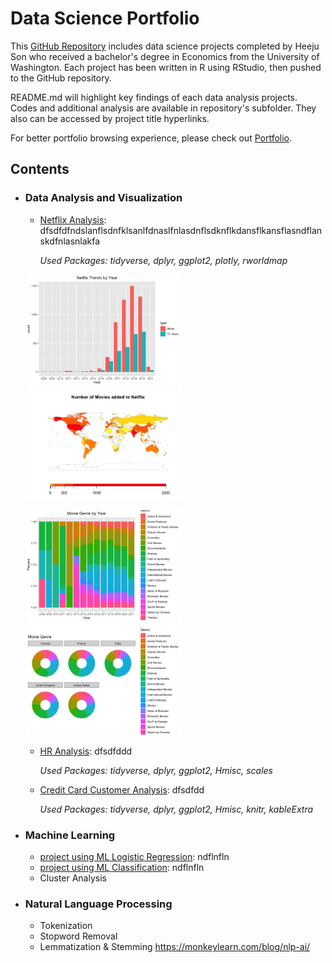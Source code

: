 # Data Science Portfolio

This [GitHub Repository](https://github.com/hheejuice/Heeju_Portfolio) includes data science projects completed by Heeju Son who received a bachelor's degree in Economics from the University of Washington. Each project has been written in R using RStudio, then pushed to the GitHub repository.

README.md will highlight key findings of each data analysis projects. Codes and additional analysis are available in repository's subfolder. They also can be accessed by project title hyperlinks.

For better portfolio browsing experience, please check out [Portfolio](https://hheejuice.github.io/Heeju_Portfolio/).

## Contents
* ### Data Analysis and Visualization
  * [Netflix Analysis](Netflix-Analysis/Netflix-Analysis.md): dfsdfdfndslanflsdnfklsanlfdnaslfnlasdnflsdknflkdansflkansflasndflanskdfnlasnlakfa
  
      *Used Packages: tidyverse, dplyr, ggplot2, plotly, rworldmap*
  
  <img src="Netflix-Analysis/Netflix-Analysis_files/figure-html/year-2.png" width="250"> <img src="Netflix-Analysis/Netflix-Analysis_files/figure-html/country-2.png" width="250">
  
  <img src="Netflix-Analysis/Netflix-Analysis_files/figure-html/genrebyyear-2.png" width="250"> <img src="Netflix-Analysis/Netflix-Analysis_files/figure-html/genrebycountry-2.png" width="250">  
  
  * [HR Analysis](HR-Analysis/HR-Analytics.md): dfsdfddd
  
      *Used Packages: tidyverse, dplyr, ggplot2, Hmisc, scales*
  * [Credit Card Customer Analysis](Credit-card-customer/Credit-Card-Customers.md): dfsdfdd
  
      *Used Packages: tidyverse, dplyr, ggplot2, Hmisc, knitr, kableExtra*

* ### Machine Learning
  * [project using ML Logistic Regression](https://hheejuice.github.io/Heeju_Portfolio/): ndflnfln
  * [project using ML Classification](url): ndflnfln
  * Cluster Analysis
 
* ### Natural Language Processing
  * Tokenization
  * Stopword Removal
  * Lemmatization & Stemming
  https://monkeylearn.com/blog/nlp-ai/
